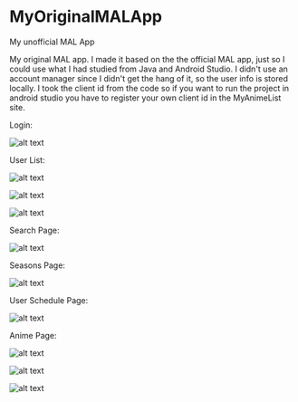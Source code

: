 # MyOriginalMALApp
My unofficial MAL App


My original MAL app. I made it based on the the official MAL app, just so I could use what I had studied from Java and Android Studio. I didn't use an account manager since
I didn't get the hang of it, so the user info is stored locally. I took the client id from the code so if you want to run the project in android studio you have to register your own client id in the MyAnimeList site.

Login:

![alt text](https://github.com/lucasdaniellf/MyOriginalMALApp/blob/master/MyAnimeListAppProject/Login.JPG)


User List:

![alt text](https://github.com/lucasdaniellf/MyOriginalMALApp/blob/master/MyAnimeListAppProject/LoadingHome.JPG)

![alt text](https://github.com/lucasdaniellf/MyOriginalMALApp/blob/master/MyAnimeListAppProject/Home.JPG)

![alt text](https://github.com/lucasdaniellf/MyOriginalMALApp/blob/master/MyAnimeListAppProject/HomeNavMenu.JPG)


Search Page:

![alt text](https://github.com/lucasdaniellf/MyOriginalMALApp/blob/master/MyAnimeListAppProject/HomeSearch.JPG)

Seasons Page:

![alt text](https://github.com/lucasdaniellf/MyOriginalMALApp/blob/master/MyAnimeListAppProject/HomeSeason.JPG)

User Schedule Page: 

![alt text](https://github.com/lucasdaniellf/MyOriginalMALApp/blob/master/MyAnimeListAppProject/HomeSchedule.JPG)


Anime Page:

![alt text](https://github.com/lucasdaniellf/MyOriginalMALApp/blob/master/MyAnimeListAppProject/AnimePt1.JPG)

![alt text](https://github.com/lucasdaniellf/MyOriginalMALApp/blob/master/MyAnimeListAppProject/AnimePt2.JPG)

![alt text](https://github.com/lucasdaniellf/MyOriginalMALApp/blob/master/MyAnimeListAppProject/AnimePt3.JPG)
